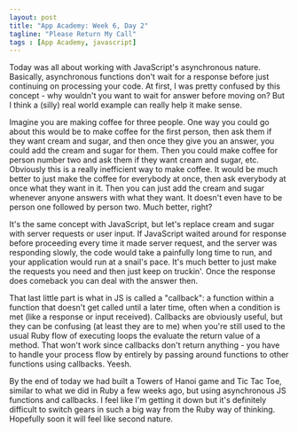 ```yaml
---
layout: post
title: "App Academy: Week 6, Day 2"
tagline: "Please Return My Call"
tags : [App Academy, javascript]
---
```

Today was all about working with JavaScript's asynchronous nature. Basically, asynchronous functions don't wait for a response before just continuing on processing your code. At first, I was pretty confused by this concept - why wouldn't you want to wait for answer before moving on? But I think a (silly) real world example can really help it make sense.

Imagine you are making coffee for three people. One way you could go about this would be to make coffee for the first person, then ask them if they want cream and sugar, and then once they give you an answer, you could add the cream and sugar for them. Then you could make coffee for person number two and ask them if they want cream and sugar, etc. Obviously this is a really inefficient way to make coffee. It would be much better to just make the coffee for everybody at once, then ask everybody at once what they want in it. Then you can just add the cream and sugar whenever anyone answers with what they want. It doesn't even have to be person one followed by person two. Much better, right?

It's the same concept with JavaScript, but let's replace cream and sugar with server requests or user input. If JavaScript waited around for response before proceeding every time it made server request, and the server was responding slowly, the code would take a painfully long time to run, and your application would run at a snail's pace. It's much better to just make the requests you need and then just keep on truckin'. Once the response does comeback you can deal with the answer then.

That last little part is what in JS is called a "callback": a function within a function that doesn't get called until a later time, often when a condition is met (like a response or input received). Callbacks are obviously useful, but they can be confusing (at least they are to me) when you're still used to the usual Ruby flow of executing loops the evaluate the return value of a method. That won't work since callbacks don't return anything - you have to handle your process flow by entirely by passing around functions to other functions using callbacks. Yeesh.

By the end of today we had built a Towers of Hanoi game and Tic Tac Toe, similar to what we did in Ruby a few weeks ago, but using asynchronous JS functions and callbacks. I feel like I'm getting it down but it's definitely difficult to switch gears in such a big way from the Ruby way of thinking. Hopefully soon it will feel like second nature.